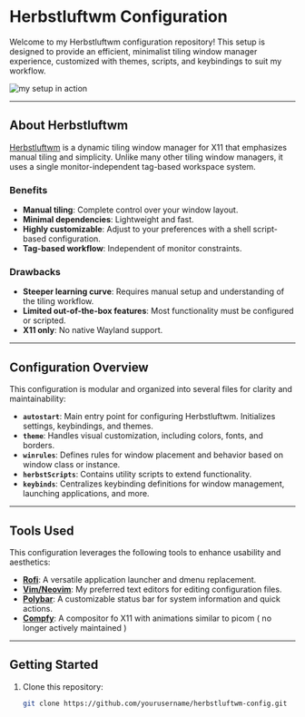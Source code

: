 # Herbstluftwm Configuration

Welcome to my Herbstluftwm configuration repository! This setup is designed to provide an efficient, minimalist tiling window manager experience, customized with themes, scripts, and keybindings to suit my workflow.  

![my setup in action](system.gif)

---

## About Herbstluftwm

[Herbstluftwm](https://herbstluftwm.org/) is a dynamic tiling window manager for X11 that emphasizes manual tiling and simplicity. Unlike many other tiling window managers, it uses a single monitor-independent tag-based workspace system.

### Benefits
- **Manual tiling**: Complete control over your window layout.
- **Minimal dependencies**: Lightweight and fast.
- **Highly customizable**: Adjust to your preferences with a shell script-based configuration.
- **Tag-based workflow**: Independent of monitor constraints.

### Drawbacks
- **Steeper learning curve**: Requires manual setup and understanding of the tiling workflow.
- **Limited out-of-the-box features**: Most functionality must be configured or scripted.
- **X11 only**: No native Wayland support.

---

## Configuration Overview

This configuration is modular and organized into several files for clarity and maintainability:

- **`autostart`**: Main entry point for configuring Herbstluftwm. Initializes settings, keybindings, and themes.
- **`theme`**: Handles visual customization, including colors, fonts, and borders.
- **`winrules`**: Defines rules for window placement and behavior based on window class or instance.
- **`herbstScripts`**: Contains utility scripts to extend functionality.
- **`keybinds`**: Centralizes keybinding definitions for window management, launching applications, and more.

---

## Tools Used

This configuration leverages the following tools to enhance usability and aesthetics:

- **[Rofi](https://github.com/davatorium/rofi)**: A versatile application launcher and dmenu replacement.
- **[Vim/Neovim](https://neovim.io/)**: My preferred text editors for editing configuration files.
- **[Polybar](https://polybar.github.io/)**: A customizable status bar for system information and quick actions.
- **[Compfy](https://github.com/allusive-dev/compfy)**: A compositor fo X11 with animations similar to picom ( no longer actively maintained )

---

## Getting Started

1. Clone this repository:
   ```bash
   git clone https://github.com/yourusername/herbstluftwm-config.git

